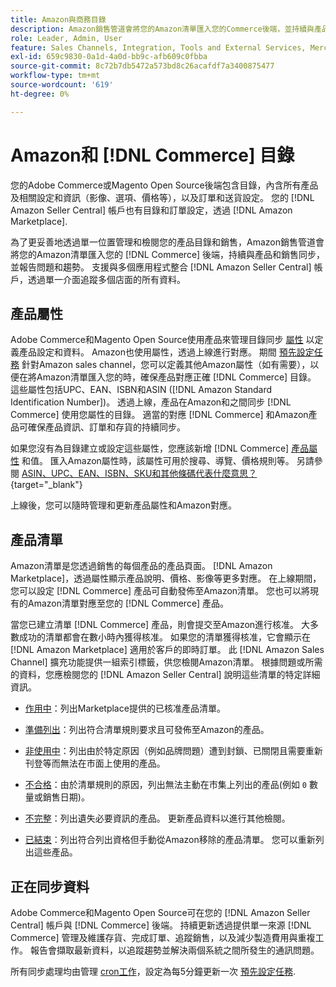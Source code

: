 ```yaml
---
title: Amazon與商務目錄
description: Amazon銷售管道會將您的Amazon清單匯入您的Commerce後端，並持續與產品和銷售同步。
role: Leader, Admin, User
feature: Sales Channels, Integration, Tools and External Services, Merchandising, Catalog Management
exl-id: 659c9830-0a1d-4a0d-bb9c-afb609c0fbba
source-git-commit: 8c72b7db5472a573bd8c26acafdf7a3400875477
workflow-type: tm+mt
source-wordcount: '619'
ht-degree: 0%

---
```


# Amazon和 [!DNL Commerce] 目錄

您的Adobe Commerce或Magento Open Source後端包含目錄，內含所有產品及相關設定和資訊（影像、選項、價格等），以及訂單和送貨設定。 您的 [!DNL Amazon Seller Central] 帳戶也有目錄和訂單設定，透過 [!DNL Amazon Marketplace].

為了更妥善地透過單一位置管理和檢閱您的產品目錄和銷售，Amazon銷售管道會將您的Amazon清單匯入您的 [!DNL Commerce] 後端，持續與產品和銷售同步，並報告問題和趨勢。 支援與多個應用程式整合 [!DNL Amazon Seller Central] 帳戶，透過單一介面追蹤多個店面的所有資料。

## 產品屬性

Adobe Commerce和Magento Open Source使用產品來管理目錄同步 [屬性](https://experienceleague.adobe.com/docs/commerce-admin/catalog/product-attributes/product-attributes.html) 以定義產品設定和資料。 Amazon也使用屬性，透過上線進行對應。 期間 [預先設定任務](./amazon-pre-setup-tasks.md) 針對Amazon sales channel，您可以定義其他Amazon屬性（如有需要），以便在將Amazon清單匯入您的時，確保產品對應正確 [!DNL Commerce] 目錄。 這些屬性包括UPC、EAN、ISBN和ASIN ([!DNL Amazon Standard Identification Number])。 透過上線，產品在Amazon和之間同步 [!DNL Commerce] 使用您屬性的目錄。 適當的對應 [!DNL Commerce] 和Amazon產品可確保產品資訊、訂單和存貨的持續同步。

如果您沒有為目錄建立或設定這些屬性，您應該新增 [!DNL Commerce] [產品屬性](https://experienceleague.adobe.com/docs/commerce-admin/catalog/product-attributes/product-attributes.html) 和值。 匯入Amazon屬性時，該屬性可用於搜尋、導覽、價格規則等。 另請參閱 [ASIN、UPC、EAN、ISBN、SKU和其他條碼代表什麼意思？](https://sellerskills.com/multi-channel-operations/what-asin-upc-ean-isbn-sku-and-other-barcodes-mean/#what-is-isbn-number){target="_blank"}

上線後，您可以隨時管理和更新產品屬性和Amazon對應。

## 產品清單

Amazon清單是您透過銷售的每個產品的產品頁面。 [!DNL Amazon Marketplace]，透過屬性顯示產品說明、價格、影像等更多對應。 在上線期間，您可以設定 [!DNL Commerce] 產品可自動發佈至Amazon清單。 您也可以將現有的Amazon清單對應至您的 [!DNL Commerce] 產品。

當您已建立清單 [!DNL Commerce] 產品，則會提交至Amazon進行核准。 大多數成功的清單都會在數小時內獲得核准。 如果您的清單獲得核准，它會顯示在 [!DNL Amazon Marketplace] 適用於客戶的即時訂單。 此 [!DNL Amazon Sales Channel] 擴充功能提供一組索引標籤，供您檢閱Amazon清單。 根據問題或所需的資料，您應檢閱您的 [!DNL Amazon Seller Central] 說明這些清單的特定詳細資訊。

- [作用中](./active-listings.md)：列出Marketplace提供的已核准產品清單。

- [準備列出](./ready-to-list.md)：列出符合清單規則要求且可發佈至Amazon的產品。

- [非使用中](./inactive-listings.md)：列出由於特定原因（例如品牌問題）遭到封鎖、已關閉且需要重新刊登等而無法在市面上使用的產品。

- [不合格](./ineligible-listings.md)：由於清單規則的原因，列出無法主動在市集上列出的產品(例如 `0` 數量或銷售日期)。

- [不完整](./incomplete-listings.md)：列出遺失必要資訊的產品。 更新產品資料以進行其他檢閱。

- [已結束](./ended-listings.md)：列出符合列出資格但手動從Amazon移除的產品清單。 您可以重新列出這些產品。

## 正在同步資料

Adobe Commerce和Magento Open Source可在您的 [!DNL Amazon Seller Central] 帳戶與 [!DNL Commerce] 後端。 持續更新透過提供單一來源 [!DNL Commerce] 管理及維護存貨、完成訂單、追蹤銷售，以及減少製造費用與重複工作。 報告會擷取最新資料，以追蹤趨勢並解決兩個系統之間所發生的通訊問題。

所有同步處理均由管理 [cron工作](https://experienceleague.adobe.com/docs/commerce-admin/systems/tools/cron.html)，設定為每5分鐘更新一次 [預先設定任務](./amazon-pre-setup-tasks.md).
